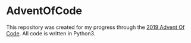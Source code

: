 # AdventOfCode

This repository was created for my progress through the [2019 Advent Of Code](https://adventofcode.com/2019). All code is written in Python3.